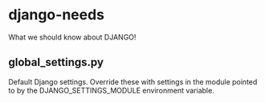 # django-needs
What we should know about DJANGO!

## global_settings.py
Default Django settings. Override these with settings in the module pointed to by the DJANGO_SETTINGS_MODULE environment variable.

